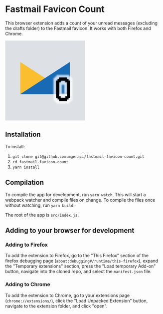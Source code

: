 # Fastmail Favicon Count
This browser extension adds a count of your unread messages (excluding the
drafts folder) to the Fastmail favicon. It works with both Firefox and Chrome.

![favicon screenshot](./icons/256x256.png)


## Installation
To install:
1) `git clone git@github.com:mgeraci/fastmail-favicon-count.git`
1) `cd fastmail-favicon-count`
1) `yarn install`

## Compilation
To compile the app for development, run `yarn watch`. This will start a webpack
watcher and compile files on change. To compile the files once without watching,
run `yarn build`.

The root of the app is `src/index.js`.

## Adding to your browser for development

### Adding to Firefox
To add the extension to Firefox, go to the "This Firefox" section of the
firefox debugging page (`about:debugging#/runtime/this-firefox`), expand the
"Temporary extensions" section, press the "Load temporary Add-on" button,
navigate into the cloned repo, and select the `manifest.json` file.

### Adding to Chrome
To add the extension to Chrome, go to your extensions page (`chrome://extensions/`),
click the "Load Unpacked Extension" button, navigate to the extension folder,
and click "open".
